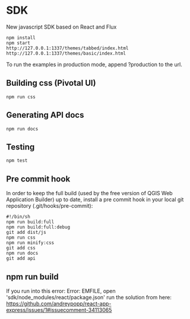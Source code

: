 # SDK
New javascript SDK based on React and Flux

    npm install
    npm start
    http://127.0.0.1:1337/themes/tabbed/index.html
    http://127.0.0.1:1337/themes/basic/index.html

To run the examples in production mode, append ?production to the url.

## Building css (Pivotal UI)

    npm run css

## Generating API docs

    npm run docs

## Testing
    npm test

## Pre commit hook
In order to keep the full build (used by the free version of QGIS Web Application Builder) up to date, install a pre commit hook in your local git repository (.git/hooks/pre-commit):

    #!/bin/sh
    npm run build:full
    npm run build:full:debug
    git add dist/js
    npm run css
    npm run minify:css
    git add css
    npm run docs
    git add api

## npm run build
If you run into this error: Error: EMFILE, open 'sdk/node_modules/react/package.json' run the solution from here: https://github.com/andreypopp/react-app-express/issues/1#issuecomment-34113065

